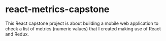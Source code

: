 # react-metrics-capstone
This React capstone project is about building a mobile web application to check a list of metrics (numeric values) that I created making use of React and Redux.
